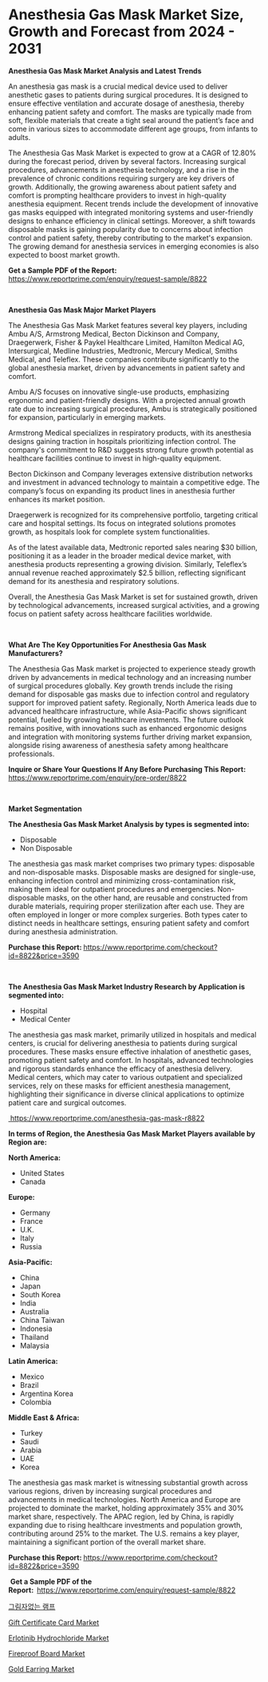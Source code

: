 <p><h1>Anesthesia Gas Mask Market Size, Growth and Forecast from 2024 - 2031</h1></p><p><strong>Anesthesia Gas Mask Market Analysis and Latest Trends</strong></p>
<p><p>An anesthesia gas mask is a crucial medical device used to deliver anesthetic gases to patients during surgical procedures. It is designed to ensure effective ventilation and accurate dosage of anesthesia, thereby enhancing patient safety and comfort. The masks are typically made from soft, flexible materials that create a tight seal around the patient’s face and come in various sizes to accommodate different age groups, from infants to adults.</p><p>The Anesthesia Gas Mask Market is expected to grow at a CAGR of 12.80% during the forecast period, driven by several factors. Increasing surgical procedures, advancements in anesthesia technology, and a rise in the prevalence of chronic conditions requiring surgery are key drivers of growth. Additionally, the growing awareness about patient safety and comfort is prompting healthcare providers to invest in high-quality anesthesia equipment. Recent trends include the development of innovative gas masks equipped with integrated monitoring systems and user-friendly designs to enhance efficiency in clinical settings. Moreover, a shift towards disposable masks is gaining popularity due to concerns about infection control and patient safety, thereby contributing to the market's expansion. The growing demand for anesthesia services in emerging economies is also expected to boost market growth.</p></p>
<p><strong>Get a Sample PDF of the Report:&nbsp;</strong> <a href="https://www.reportprime.com/enquiry/request-sample/8822?utm_campaign=1080&utm_medium=2&utm_source=Github&utm_content=ia&utm_term=16112024&utm_id=anesthesia-gas-mask">https://www.reportprime.com/enquiry/request-sample/8822</a></p>
<p>&nbsp;</p>
<p><strong>Anesthesia Gas Mask Major Market Players</strong></p>
<p><p>The Anesthesia Gas Mask Market features several key players, including Ambu A/S, Armstrong Medical, Becton Dickinson and Company, Draegerwerk, Fisher & Paykel Healthcare Limited, Hamilton Medical AG, Intersurgical, Medline Industries, Medtronic, Mercury Medical, Smiths Medical, and Teleflex. These companies contribute significantly to the global anesthesia market, driven by advancements in patient safety and comfort.</p><p>Ambu A/S focuses on innovative single-use products, emphasizing ergonomic and patient-friendly designs. With a projected annual growth rate due to increasing surgical procedures, Ambu is strategically positioned for expansion, particularly in emerging markets.</p><p>Armstrong Medical specializes in respiratory products, with its anesthesia designs gaining traction in hospitals prioritizing infection control. The company's commitment to R&D suggests strong future growth potential as healthcare facilities continue to invest in high-quality equipment.</p><p>Becton Dickinson and Company leverages extensive distribution networks and investment in advanced technology to maintain a competitive edge. The company’s focus on expanding its product lines in anesthesia further enhances its market position.</p><p>Draegerwerk is recognized for its comprehensive portfolio, targeting critical care and hospital settings. Its focus on integrated solutions promotes growth, as hospitals look for complete system functionalities.</p><p>As of the latest available data, Medtronic reported sales nearing $30 billion, positioning it as a leader in the broader medical device market, with anesthesia products representing a growing division. Similarly, Teleflex’s annual revenue reached approximately $2.5 billion, reflecting significant demand for its anesthesia and respiratory solutions.</p><p>Overall, the Anesthesia Gas Mask Market is set for sustained growth, driven by technological advancements, increased surgical activities, and a growing focus on patient safety across healthcare facilities worldwide.</p></p>
<p>&nbsp;</p>
<p><strong>What Are The Key Opportunities For Anesthesia Gas Mask Manufacturers?</strong></p>
<p><p>The Anesthesia Gas Mask market is projected to experience steady growth driven by advancements in medical technology and an increasing number of surgical procedures globally. Key growth trends include the rising demand for disposable gas masks due to infection control and regulatory support for improved patient safety. Regionally, North America leads due to advanced healthcare infrastructure, while Asia-Pacific shows significant potential, fueled by growing healthcare investments. The future outlook remains positive, with innovations such as enhanced ergonomic designs and integration with monitoring systems further driving market expansion, alongside rising awareness of anesthesia safety among healthcare professionals.</p></p>
<p><strong>Inquire or Share Your Questions If Any Before Purchasing This Report:</strong> <a href="https://www.reportprime.com/enquiry/pre-order/8822?utm_campaign=1080&utm_medium=2&utm_source=Github&utm_content=ia&utm_term=16112024&utm_id=anesthesia-gas-mask">https://www.reportprime.com/enquiry/pre-order/8822</a></p>
<p>&nbsp;</p>
<p><strong>Market Segmentation</strong></p>
<p><strong>The Anesthesia Gas Mask Market Analysis by types is segmented into:</strong></p>
<p><ul><li>Disposable</li><li>Non Disposable</li></ul></p>
<p><p>The anesthesia gas mask market comprises two primary types: disposable and non-disposable masks. Disposable masks are designed for single-use, enhancing infection control and minimizing cross-contamination risk, making them ideal for outpatient procedures and emergencies. Non-disposable masks, on the other hand, are reusable and constructed from durable materials, requiring proper sterilization after each use. They are often employed in longer or more complex surgeries. Both types cater to distinct needs in healthcare settings, ensuring patient safety and comfort during anesthesia administration.</p></p>
<p><strong>Purchase this Report:&nbsp;</strong><a href="https://www.reportprime.com/checkout?id=8822&price=3590&utm_campaign=1080&utm_medium=2&utm_source=Github&utm_content=ia&utm_term=16112024&utm_id=anesthesia-gas-mask">https://www.reportprime.com/checkout?id=8822&price=3590</a></p>
<p>&nbsp;</p>
<p><strong>The Anesthesia Gas Mask Market Industry Research by Application is segmented into:</strong></p>
<p><ul><li>Hospital</li><li>Medical Center</li></ul></p>
<p><p>The anesthesia gas mask market, primarily utilized in hospitals and medical centers, is crucial for delivering anesthesia to patients during surgical procedures. These masks ensure effective inhalation of anesthetic gases, promoting patient safety and comfort. In hospitals, advanced technologies and rigorous standards enhance the efficacy of anesthesia delivery. Medical centers, which may cater to various outpatient and specialized services, rely on these masks for efficient anesthesia management, highlighting their significance in diverse clinical applications to optimize patient care and surgical outcomes.</p></p>
<p><a href="https://www.reportprime.com/anesthesia-gas-mask-r8822?utm_campaign=1080&utm_medium=2&utm_source=Github&utm_content=ia&utm_term=16112024&utm_id=anesthesia-gas-mask">&nbsp;https://www.reportprime.com/anesthesia-gas-mask-r8822</a></p>
<p><strong>In terms of Region, the Anesthesia Gas Mask Market Players available by Region are:</strong></p>
<p>
    <p> <strong> North America: </strong>
        <ul>
            <li>United States</li>
            <li>Canada</li>
        </ul>
        </p> 
    <p> <strong> Europe: </strong>
        <ul>
            <li>Germany</li>
            <li>France</li>
            <li>U.K.</li>
            <li>Italy</li>
            <li>Russia</li>
        </ul>
        </p> 
    <p> <strong> Asia-Pacific: </strong>
        <ul>
            <li>China</li>
            <li>Japan</li>
            <li>South Korea</li>
            <li>India</li>
            <li>Australia</li>
            <li>China Taiwan</li>
            <li>Indonesia</li>
            <li>Thailand</li>
            <li>Malaysia</li>
        </ul>
        </p> 
    <p> <strong> Latin America: </strong>
        <ul>
            <li>Mexico</li>
            <li>Brazil</li>
            <li>Argentina Korea</li>
            <li>Colombia</li>
        </ul>
        </p> 
    <p> <strong> Middle East & Africa: </strong>
        <ul>
            <li>Turkey</li>
            <li>Saudi</li>
            <li>Arabia</li>
            <li>UAE</li>
            <li>Korea</li>
        </ul>
    </p>
    </p>
<p><p>The anesthesia gas mask market is witnessing substantial growth across various regions, driven by increasing surgical procedures and advancements in medical technologies. North America and Europe are projected to dominate the market, holding approximately 35% and 30% market share, respectively. The APAC region, led by China, is rapidly expanding due to rising healthcare investments and population growth, contributing around 25% to the market. The U.S. remains a key player, maintaining a significant portion of the overall market share.</p></p>
<p><strong>Purchase this Report: </strong><a href="https://www.reportprime.com/checkout?id=8822&price=3590&utm_campaign=1080&utm_medium=2&utm_source=Github&utm_content=ia&utm_term=16112024&utm_id=anesthesia-gas-mask">https://www.reportprime.com/checkout?id=8822&price=3590</a></p>
<p>&nbsp;<strong>Get a Sample PDF of the Report:&nbsp;&nbsp;</strong><a href="https://www.reportprime.com/enquiry/request-sample/8822?utm_campaign=1080&utm_medium=2&utm_source=Github&utm_content=ia&utm_term=16112024&utm_id=anesthesia-gas-mask">https://www.reportprime.com/enquiry/request-sample/8822</a></p>
<p><strong></strong></p>
<p><p><a href="https://github.com/sougarounis/Market-Research-Report-List-6/blob/main/243582524514.md?utm_campaign=1080&utm_medium=2&utm_source=Github&utm_content=ia&utm_term=16112024&utm_id=anesthesia-gas-mask">그림자없는 램프</a></p><p><a href="https://issuu.com/reportprime-2/docs/gift-certificate-card-market-size-2_8a2d4dfdf5f12d?utm_campaign=1080&utm_medium=2&utm_source=Github&utm_content=ia&utm_term=16112024&utm_id=anesthesia-gas-mask">Gift Certificate Card Market</a></p><p><a href="https://www.linkedin.com/pulse/strategic-market-insights-navigating-global-erlotinib-hydrochloride-hfzcc?utm_campaign=1080&utm_medium=2&utm_source=Github&utm_content=ia&utm_term=16112024&utm_id=anesthesia-gas-mask">Erlotinib Hydrochloride Market</a></p><p><a href="https://www.linkedin.com/pulse/emerging-opportunities-challenges-global-fireproof-board-market-lchdc?utm_campaign=1080&utm_medium=2&utm_source=Github&utm_content=ia&utm_term=16112024&utm_id=anesthesia-gas-mask">Fireproof Board Market</a></p><p><a href="https://issuu.com/reportprime-2/docs/gold-earring-market-size-2030.pptx_53a851c4262310?utm_campaign=1080&utm_medium=2&utm_source=Github&utm_content=ia&utm_term=16112024&utm_id=anesthesia-gas-mask">Gold Earring Market</a></p></p>